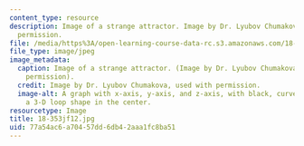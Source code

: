 ```yaml
---
content_type: resource
description: Image of a strange attractor. Image by Dr. Lyubov Chumakova, used with
  permission.
file: /media/https%3A/open-learning-course-data-rc.s3.amazonaws.com/18-353j-nonlinear-dynamics-i-chaos-fall-2012/77a54ac6a70457dd6db42aaa1fc8ba51_18-353jf12.jpg
file_type: image/jpeg
image_metadata:
  caption: Image of a strange attractor. (Image by Dr. Lyubov Chumakova, used with
    permission).
  credit: Image by Dr. Lyubov Chumakova, used with permission.
  image-alt: A graph with x-axis, y-axis, and z-axis, with black, curved lines forming
    a 3-D loop shape in the center.
resourcetype: Image
title: 18-353jf12.jpg
uid: 77a54ac6-a704-57dd-6db4-2aaa1fc8ba51
---
```

